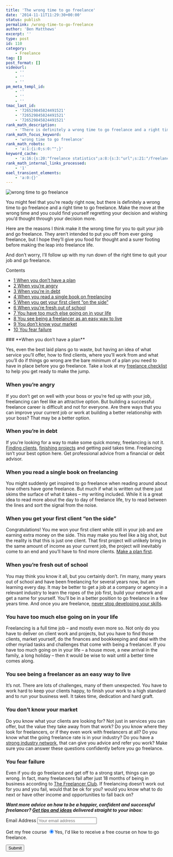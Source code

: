 ```yaml
---
title: 'The wrong time to go freelance'
date: '2014-11-11T11:29:30+00:00'
status: publish
permalink: /wrong-time-to-go-freelance
author: 'Ben Matthews'
excerpt: ''
type: post
id: 110
category:
    - Freelance
tag: []
post_format: []
videourl:
    - ''
    - ''
    - ''
pm_meta_templ_id:
    - ''
    - ''
    - ''
tmac_last_id:
    - '726529845824491521'
    - '726529845824491521'
    - '726529845824491521'
rank_math_description:
    - 'There is definitely a wrong time to go freelance and a right time to go freelance. Here are the reasons I think make it the wrong time for you to go freelance.'
rank_math_focus_keyword:
    - 'wrong time to go freelance'
rank_math_robots:
    - 'a:1:{i:0;s:0:"";}'
keyword_cache:
    - 'a:16:{s:20:"freelance statistics";a:8:{s:3:"url";s:21:"/freelance-statistics";s:5:"times";s:0:"";s:7:"between";s:0:"";s:6:"before";s:0:"";s:5:"after";s:0:"";s:4:"case";N;s:8:"nofollow";N;s:9:"newwindow";N;}s:19:"freelance portfolio";a:8:{s:3:"url";s:30:"/courses/freelance-portfolios/";s:5:"times";s:0:"";s:7:"between";s:0:"";s:6:"before";s:0:"";s:5:"after";s:0:"";s:4:"case";N;s:8:"nofollow";N;s:9:"newwindow";N;}s:19:"accounting software";a:8:{s:3:"url";s:33:"/best-online-accounting-software/";s:5:"times";s:0:"";s:7:"between";s:0:"";s:6:"before";s:0:"";s:5:"after";s:0:"";s:4:"case";N;s:8:"nofollow";N;s:9:"newwindow";N;}s:19:"freelance community";a:8:{s:3:"url";s:20:"/freelance-community";s:5:"times";s:0:"";s:7:"between";s:0:"";s:6:"before";s:0:"";s:5:"after";s:0:"";s:4:"case";N;s:8:"nofollow";N;s:9:"newwindow";N;}s:19:"freelance questions";a:8:{s:3:"url";s:20:"/freelance-community";s:5:"times";s:0:"";s:7:"between";s:0:"";s:6:"before";s:0:"";s:5:"after";s:0:"";s:4:"case";N;s:8:"nofollow";N;s:9:"newwindow";N;}s:18:"freelance expenses";a:8:{s:3:"url";s:19:"/freelance-expenses";s:5:"times";s:0:"";s:7:"between";s:0:"";s:6:"before";s:0:"";s:5:"after";s:0:"";s:4:"case";N;s:8:"nofollow";N;s:9:"newwindow";N;}s:18:"freelance training";a:8:{s:3:"url";s:8:"/courses";s:5:"times";s:0:"";s:7:"between";s:0:"";s:6:"before";s:0:"";s:5:"after";s:0:"";s:4:"case";N;s:8:"nofollow";N;s:9:"newwindow";N;}s:15:"freelance tools";a:8:{s:3:"url";s:21:"/best-freelance-tools";s:5:"times";s:0:"";s:7:"between";s:0:"";s:6:"before";s:0:"";s:5:"after";s:0:"";s:4:"case";N;s:8:"nofollow";N;s:9:"newwindow";N;}s:15:"freelance rates";a:8:{s:3:"url";s:16:"/freelance-rates";s:5:"times";s:0:"";s:7:"between";s:0:"";s:6:"before";s:0:"";s:5:"after";s:0:"";s:4:"case";N;s:8:"nofollow";N;s:9:"newwindow";N;}s:14:"freelance work";a:8:{s:3:"url";s:15:"/freelance-work";s:5:"times";s:0:"";s:7:"between";s:0:"";s:6:"before";s:0:"";s:5:"after";s:0:"";s:4:"case";N;s:8:"nofollow";N;s:9:"newwindow";N;}s:14:"freelance jobs";a:8:{s:3:"url";s:15:"/freelance-jobs";s:5:"times";s:0:"";s:7:"between";s:0:"";s:6:"before";s:0:"";s:5:"after";s:0:"";s:4:"case";N;s:8:"nofollow";N;s:9:"newwindow";N;}s:13:"balance sheet";a:8:{s:3:"url";s:46:"https://freetrain.co/balance-sheet-definition/";s:5:"times";s:0:"";s:7:"between";s:0:"";s:6:"before";s:0:"";s:5:"after";s:0:"";s:4:"case";N;s:8:"nofollow";N;s:9:"newwindow";N;}s:7:"courses";a:8:{s:3:"url";s:8:"/courses";s:5:"times";s:0:"";s:7:"between";s:0:"";s:6:"before";s:0:"";s:5:"after";s:0:"";s:4:"case";N;s:8:"nofollow";N;s:9:"newwindow";N;}s:5:"rates";a:8:{s:3:"url";s:16:"/freelance-rates";s:5:"times";s:0:"";s:7:"between";s:0:"";s:6:"before";s:0:"";s:5:"after";s:0:"";s:4:"case";N;s:8:"nofollow";N;s:9:"newwindow";N;}s:4:"ir35";a:8:{s:3:"url";s:5:"/ir35";s:5:"times";s:0:"";s:7:"between";s:0:"";s:6:"before";s:0:"";s:5:"after";s:0:"";s:4:"case";N;s:8:"nofollow";N;s:9:"newwindow";N;}s:13:"keywords_time";i:1565615217;}'
rank_math_internal_links_processed:
    - '1'
eael_transient_elements:
    - 'a:0:{}'
---
```

![wrong time to go freelance](http://benrmatthews.com/wp-content/uploads/2014/11/wrong-time-to-go-freelance.jpg)

You might feel that you’re ready right now, but there is definitely a wrong time to go freelance and a right time to go freelance. Make the move at the wrong time and you could find yourself regretting your decision and wishing you’d thought through your decision more.

Here are the reasons I think make it the wrong time for you to quit your job and go freelance. They aren’t intended to put you off from ever going freelance, but I hope they’ll give you food for thought and a surer footing before making the leap into freelance life.

And don’t worry, I’ll follow up with my run down of the right time to quit your job and go freelance.

<div class="no_bullets" id="toc_container">Contents

- [<span class="toc_number toc_depth_1">1</span> When you don’t have a plan](#When_you_dont_have_a_plan)
- [<span class="toc_number toc_depth_1">2</span> When you’re angry](#When_youre_angry)
- [<span class="toc_number toc_depth_1">3</span> When you’re in debt](#When_youre_in_debt)
- [<span class="toc_number toc_depth_1">4</span> When you read a single book on freelancing](#When_you_read_a_single_book_on_freelancing)
- [<span class="toc_number toc_depth_1">5</span> When you get your first client “on the side”](#When_you_get_your_first_client_on_the_side)
- [<span class="toc_number toc_depth_1">6</span> When you’re fresh out of school](#When_youre_fresh_out_of_school)
- [<span class="toc_number toc_depth_1">7</span> You have too much else going on in your life](#You_have_too_much_else_going_on_in_your_life)
- [<span class="toc_number toc_depth_1">8</span> You see being a freelancer as an easy way to live](#You_see_being_a_freelancer_as_an_easy_way_to_live)
- [<span class="toc_number toc_depth_1">9</span> You don’t know your market](#You_don8217t_know_your_market)
- [<span class="toc_number toc_depth_1">10</span> You fear failure](#You_fear_failure)

</div>### <span id="When_you_dont_have_a_plan">**When you don’t have a plan**</span>

Yes, even the best laid plans go to waste, but having an idea of what service you’ll offer, how to find clients, where you’ll work from and what you’ll do if things go wrong are the bare minimum of a plan you need to have in place before you go freelance. Take a look at my [freelance checklist](http://benrmatthews.com/2014/09/freelance-checklist/ "The 2014 Freelance Checklist: 25 questions to answer before you start your freelance career") to help you get ready to make the jump.

### <span id="When_youre_angry">**When you’re angry**</span>

If you don’t get on well with your boss or you’re fed up with your job, freelancing can feel like an attractive option. But building a successful freelance career is difficult and not for everyone. Are there ways that you can improve your current job or work at building a better relationship with your boss? That may be a better option.

### <span id="When_youre_in_debt">**When you’re in debt**</span>

If you’re looking for a way to make some quick money, freelancing is not it. [Finding clients](http://benrmatthews.com/2014/10/find-freelance-jobs-online/ "Find freelance work online with these freelancer job sites"), [finishing projects](http://benrmatthews.com/2014/09/finish-freelance-projects-high/ "Finish freelance projects on a high with these 8 client pleasers") and getting paid takes time. Freelancing isn’t your best option here. Get professional advice from a financial or debt advisor.

### <span id="When_you_read_a_single_book_on_freelancing">**When you read a single book on freelancing**</span>

You might suddenly get inspired to go freelance when reading around about how others have gone freelance. But much if what is written out there just skims the surface of what it takes – my writing included. While it is a great idea to read more about the day to day of freelance life, try to read between the lines and sort the signal from the noise.

### <span id="When_you_get_your_first_client_on_the_side">**When you get your first client “on the side”**</span>

Congratulations! You me won your first client while still in your job and are earning extra money on the side. This may make you feel like a big shot, but the reality is that this is just one client. That first project will unlikely bring in the same amount of income as your current job, the project will inevitably come to an end and you’ll have to find more clients. [Make a plan first](http://benrmatthews.com/2014/08/get-the-confidence-to-go-freelance/ "8 simple steps you can take to get the confidence to go freelance").

### <span id="When_youre_fresh_out_of_school">**When you’re fresh out of school**</span>

You may think you know it all, but you certainly don’t. I’m many, many years out of school and have been freelancing for several years now, but am learning every day. It may be better to get a job at a company or agency in a relevant industry to learn the ropes of the job first, build your network and get a name for yourself. You’ll be in a better position to go freelance in a few years time. And once you are freelance, [never stop developing your skills](http://benrmatthews.com/2014/09/personal-development-freelance/ "Personal and Professional Development for Freelancers: Learn More to Earn More").

### <span id="You_have_too_much_else_going_on_in_your_life">**You have too much else going on in your life**</span>

Freelancing is a full time job – and mostly even more so. Not only do you have to deliver on client work and projects, but you have to find those clients, market yourself, do the finances and bookkeeping and deal with the other myriad tasks and challenges that come with being a freelancer. If you have too much going on in your life – a house move, a new arrival in the family, a long holiday – then it would be wise to wait until a better time comes along.

### <span id="You_see_being_a_freelancer_as_an_easy_way_to_live">**You see being a freelancer as an easy way to live**</span>

It’s not. There are lots of challenges, many of them unexpected. You have to work hard to keep your clients happy, to finish your work to a high standard and to run your business well. It takes time, dedication and hard graft.

### <span id="You_don8217t_know_your_market">**You don’t know your market**</span>

Do you know what your clients are looking for? Not just in services you can offer, but the value they take away from that work? Do you know where they look for freelancers, or if they even work with freelancers at all? Do you know what the going freelance rate is in your industry? Do you have a [strong industry network](http://benrmatthews.com/2014/09/grow-your-freelance-network/ "How do you nurture your freelance network? 11 effective ways to grow your freelancer contacts"), that can give you advice and refer you work? Make sure you can answer these questions confidently before you go freelance.

### <span id="You_fear_failure">**You fear failure**</span>

Even if you do go freelance and get off to a strong start, things can go wrong. In fact, many freelancers fail after just 18 months of being in business according to [The Freelancer Club](https://thefreelancerclub.co.uk/about-us). If freelancing doesn’t work out for you and you fail, would that be ok for you? would you know what to do next or have other income and opportunities to fall back on?  
   
***Want more advice on how to be a happier, confident and successful freelancer? [Get tips and ideas](http://eepurl.com/0UZsf) delivered straight to your inbox:*** <script>(function() {
	window.mc4wp = window.mc4wp || {
		listeners: [],
		forms: {
			on: function(evt, cb) {
				window.mc4wp.listeners.push(
					{
						event   : evt,
						callback: cb
					}
				);
			}
		}
	}
})();
</script>

<form class="mc4wp-form mc4wp-form-1526 mc4wp-form-theme mc4wp-form-theme-red" data-id="1526" data-name="Default sign-up form" id="mc4wp-form-19" method="post"><div class="mc4wp-form-fields"> <label>Email Address</label> <input name="EMAIL" placeholder="Your email address" required="" type="email"></input>

 <label>Get my free course</label> <label> <input checked="checked" name="MMERGE1" type="radio" value="Yes, I'd like to receive a free 30 day course on how to go freelance."></input><span>Yes, I'd like to receive a free course on how to go freelance.</span> </label>

 <input type="submit" value="Submit"></input>

 </div><label style="display: none !important;">Leave this field empty if you're human: <input autocomplete="off" name="_mc4wp_honeypot" tabindex="-1" type="text" value=""></input></label><input name="_mc4wp_timestamp" type="hidden" value="1617708154"></input><input name="_mc4wp_form_id" type="hidden" value="1526"></input><input name="_mc4wp_form_element_id" type="hidden" value="mc4wp-form-19"></input><div class="mc4wp-response"></div></form>  